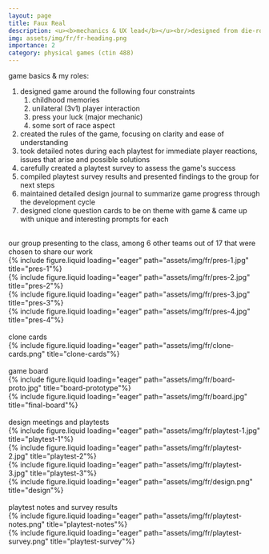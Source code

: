 ```yaml
---
layout: page
title: Faux Real
description: <u><b>mechanics & UX lead</b></u><br/>designed from die-rolled constraints
img: assets/img/fr/fr-heading.png
importance: 2
category: physical games (ctin 488)
---
```


game basics & my roles:
1. designed game around the following four constraints
    1. childhood memories 
    2. unilateral (3v1) player interaction
    3. press your luck (major mechanic)
    4. some sort of race aspect
2. created the rules of the game, focusing on clarity and ease of understanding
3. took detailed notes during each playtest for immediate player reactions, issues that arise and possible solutions
4. carefully created a playtest survey to assess the game's success
5. compiled playtest survey results and presented findings to the group for next steps
6. maintained detailed design journal to summarize game progress through the development cycle
7. designed clone question cards to be on theme with game & came up with unique and interesting prompts for each


<br/>
<div class="caption">our group presenting to the class, among 6 other teams out of 17 that were chosen to share our work</div>
<div class="row">
    <div class="col-sm mt-3 mt-md-0">
        {% include figure.liquid loading="eager" path="assets/img/fr/pres-1.jpg" title="pres-1"%}
    </div>
     <div class="col-sm mt-3 mt-md-0">
        {% include figure.liquid loading="eager" path="assets/img/fr/pres-2.jpg" title="pres-2"%}
    </div>
</div>
<div class="row">
    <div class="col-sm mt-3 mt-md-0">
        {% include figure.liquid loading="eager" path="assets/img/fr/pres-3.jpg" title="pres-3"%}
    </div>
     <div class="col-sm mt-3 mt-md-0">
        {% include figure.liquid loading="eager" path="assets/img/fr/pres-4.jpg" title="pres-4"%}
    </div>
</div>
<br/>
<div class="caption">clone cards</div>
<div class="row">
    <div class="col-sm mt-3 mt-md-0">
        {% include figure.liquid loading="eager" path="assets/img/fr/clone-cards.png" title="clone-cards"%}
    </div>
</div>
<br/>
<div class="caption">game board</div>
<div class="row">
    <div class="col-sm mt-3 mt-md-0">
        {% include figure.liquid loading="eager" path="assets/img/fr/board-proto.jpg" title="board-prototype"%}
    </div>
     <div class="col-sm mt-3 mt-md-0">
        {% include figure.liquid loading="eager" path="assets/img/fr/board.jpg" title="final-board"%}
    </div>
</div>
<br/>
<div class="caption">design meetings and playtests</div>
<div class="row">
    <div class="col-sm mt-3 mt-md-0">
        {% include figure.liquid loading="eager" path="assets/img/fr/playtest-1.jpg" title="playtest-1"%}
    </div>
     <div class="col-sm mt-3 mt-md-0">
        {% include figure.liquid loading="eager" path="assets/img/fr/playtest-2.jpg" title="playtest-2"%}
    </div>
</div>
<div class="row">
    <div class="col-sm mt-3 mt-md-0">
        {% include figure.liquid loading="eager" path="assets/img/fr/playtest-3.jpg" title="playtest-3"%}
    </div>
     <div class="col-sm mt-3 mt-md-0">
        {% include figure.liquid loading="eager" path="assets/img/fr/design.png" title="design"%}
    </div>
</div>
<br/>
<div class="caption">playtest notes and survey results</div>
<div class="row">
    <div class="col-sm mt-3 mt-md-0">
        {% include figure.liquid loading="eager" path="assets/img/fr/playtest-notes.png" title="playtest-notes"%}
    </div>
</div>
<div class="row">
     <div class="col-sm mt-3 mt-md-0">
        {% include figure.liquid loading="eager" path="assets/img/fr/playtest-survey.png" title="playtest-survey"%}
    </div>
</div>